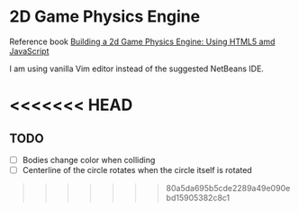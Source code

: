 # 2D Game Physics Engine

Reference book [Building a 2d Game Physics Engine: Using HTML5 amd JavaScript](https://learning.oreilly.com/library/view/building-a-2d/9781484225837/)

I am using vanilla Vim editor instead of the suggested NetBeans IDE.

<<<<<<< HEAD
=======
## TODO
- [ ] Bodies change color when colliding
- [ ] Centerline of the circle rotates when the circle itself is rotated
>>>>>>> 80a5da695b5cde2289a49e090ebd15905382c8c1
